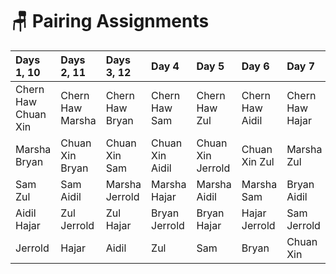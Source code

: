 # 🪑 Pairing Assignments

| Days 1, 10 | Days 2, 11 | Days 3, 12 | Day 4 | Day 5 | Day 6 | Day 7 | Day 8 | Day 9 |
| :--- | :--- | :--- | :--- | :--- | :--- | :--- | :--- | :--- |
| Chern Haw Chuan Xin | Chern Haw Marsha | Chern Haw Bryan | Chern Haw Sam | Chern Haw Zul | Chern Haw Aidil | Chern Haw Hajar | Chern Haw Jerrold | Chuan Xin Marsha |
| Marsha Bryan | Chuan Xin Bryan | Chuan Xin Sam | Chuan Xin Aidil | Chuan Xin Jerrold | Chuan Xin Zul | Marsha Zul | Chuan Xin Hajar | Bryan Zul |
| Sam Zul | Sam Aidil | Marsha Jerrold | Marsha Hajar | Marsha Aidil | Marsha Sam | Bryan Aidil | Bryan Sam | Sam Hajar |
| Aidil Hajar  | Zul Jerrold | Zul Hajar | Bryan Jerrold | Bryan Hajar | Hajar Jerrold | Sam Jerrold | Zul Aidil | Aidil Jerrold |
| Jerrold | Hajar | Aidil | Zul | Sam | Bryan | Chuan Xin | Marsha | Chern Haw |



